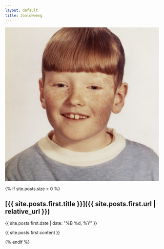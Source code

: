 ```yaml
---
layout: default
title: Joolowweng
---
```


![avatar](assets/images/avatar.jpeg)

{% if site.posts.size > 0 %}

## [{{ site.posts.first.title }}]({{ site.posts.first.url | relative_url }})

{{ site.posts.first.date | date: "%B %d, %Y" }}

{{ site.posts.first.content }}

{% endif %}
